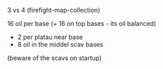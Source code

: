 3 vs 4 (firefight-map-collection) 

16 oil per base (+ 16 on top bases - its oil balanced) 
+ 2 per platau near base 
+ 8 oil in the middel scav bases 

(beware of the scavs on startup)